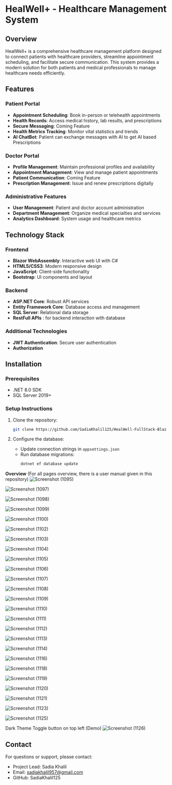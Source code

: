 # HealWell+ - Healthcare Management System

## Overview

HealWell+ is a comprehensive healthcare management platform designed to connect patients with healthcare providers, streamline appointment scheduling, and facilitate secure communication. This system provides a modern solution for both patients and medical professionals to manage healthcare needs efficiently.

## Features

### Patient Portal
- **Appointment Scheduling**: Book in-person or telehealth appointments
- **Health Records**: Access medical history, lab results, and prescriptions
- **Secure Messaging**: Coming Feature
- **Health Metrics Tracking**: Monitor vital statistics and trends
- **AI ChatBot**: Patient can exchange messages with AI to get AI based Prescriptions

### Doctor Portal
- **Profile Management**: Maintain professional profiles and availability
- **Appointment Management**: View and manage patient appointments
- **Patient Communication**: Coming Feature
- **Prescription Management**: Issue and renew prescriptions digitally

### Administrative Features
- **User Management**: Patient and doctor account administration
- **Department Management**: Organize medical specialties and services
- **Analytics Dashboard**: System usage and healthcare metrics

## Technology Stack

### Frontend
- **Blazor WebAssembly**: Interactive web UI with C#
- **HTML5/CSS3**: Modern responsive design
- **JavaScript**: Client-side functionality
- **Bootstrap**: UI components and layout

### Backend
- **ASP.NET Core**: Robust API services
- **Entity Framework Core**: Database access and management
- **SQL Server**: Relational data storage
- **RestFull APIs** : for backend interaction with database

### Additional Technologies
- **JWT Authentication**: Secure user authentication
- **Authorization**

## Installation

### Prerequisites
- .NET 8.0 SDK
- SQL Server 2019+

### Setup Instructions

1. Clone the repository:
   ```bash
   git clone https://github.com/SadiaKhalil125/HealWell-FullStack-Blazor-Restful-APIs.git
   ```

2. Configure the database:
   - Update connection strings in `appsettings.json`
   - Run database migrations:
     ```bash
     dotnet ef database update
     ```
**Overview**
(For all pages overview, there is a user manual given in this repository)
![Screenshot (1095)](https://github.com/user-attachments/assets/59e69948-d21f-4f15-ad58-dad8bfef275f)

![Screenshot (1097)](https://github.com/user-attachments/assets/7696a97f-8d83-49ae-ab28-77d69df22b17)

![Screenshot (1098)](https://github.com/user-attachments/assets/4ba31384-0059-4b86-b2a1-9a4a0ee55554)

![Screenshot (1099)](https://github.com/user-attachments/assets/97781762-15b8-403a-9e2b-e5e00dfd1d15)

![Screenshot (1100)](https://github.com/user-attachments/assets/70723018-8c2a-49b9-bc61-8249f45b059b)

![Screenshot (1102)](https://github.com/user-attachments/assets/40be83c0-019c-4d2d-96a9-b70623d05da9)

![Screenshot (1103)](https://github.com/user-attachments/assets/40cc7435-7111-4013-a0e1-24972992f8af)

![Screenshot (1104)](https://github.com/user-attachments/assets/9f06e625-9c00-4527-a792-69cd7cf00540)

![Screenshot (1105)](https://github.com/user-attachments/assets/55b4b796-896f-423d-9f2f-88bab700cb5c)

![Screenshot (1106)](https://github.com/user-attachments/assets/7922f35f-bc10-42a4-8bf4-6b53f530c6d2)

![Screenshot (1107)](https://github.com/user-attachments/assets/12e8f8cb-9a4b-4628-b57c-3123048bca92)

![Screenshot (1108)](https://github.com/user-attachments/assets/7a5dfa5b-9ae5-405a-a58d-5d5fad521a7f)

![Screenshot (1109)](https://github.com/user-attachments/assets/0c578e26-c5fb-49be-bdcb-4771552526cb)

![Screenshot (1110)](https://github.com/user-attachments/assets/1231a3d3-8f59-4f35-8bbf-b1be4302b7bb)

![Screenshot (1111)](https://github.com/user-attachments/assets/a7b8fd71-772b-4915-8dbe-e717cf5f07f0)

![Screenshot (1112)](https://github.com/user-attachments/assets/ddcbf793-b4da-41be-84a2-d122bf640617)

![Screenshot (1113)](https://github.com/user-attachments/assets/be2b32e9-fac7-4d55-a874-5153b063d529)

![Screenshot (1114)](https://github.com/user-attachments/assets/1df98cfd-1949-4aa2-be06-171cd580acd3)

![Screenshot (1116)](https://github.com/user-attachments/assets/80bf6083-655b-4028-afcf-7c3de8918575)

![Screenshot (1118)](https://github.com/user-attachments/assets/895af8bd-d8e0-4cc6-abcd-e5d280b3f8a9)

![Screenshot (1119)](https://github.com/user-attachments/assets/5272b960-b042-45c8-abe4-d1824ee091d0)

![Screenshot (1120)](https://github.com/user-attachments/assets/03176f4a-19ba-4734-b73c-01e56963fd7e)

![Screenshot (1121)](https://github.com/user-attachments/assets/0f8b488f-74e0-4988-957d-c136d5bd84cd)

![Screenshot (1123)](https://github.com/user-attachments/assets/5f587ec5-1117-4f64-a066-edabf8156082)

![Screenshot (1125)](https://github.com/user-attachments/assets/44bb9365-1b92-403e-ba10-5be7099200fe)

Dark Theme Toggle button on top left 
(Demo)
![Screenshot (1126)](https://github.com/user-attachments/assets/84ae9e2e-c4a0-4274-abce-6f35a4907e2d)

## Contact 


For questions or support, please contact:
- Project Lead: Sadia Khalil
- Email: sadiakhalil957@gmail.com
- GitHub: SadiaKhalil125

